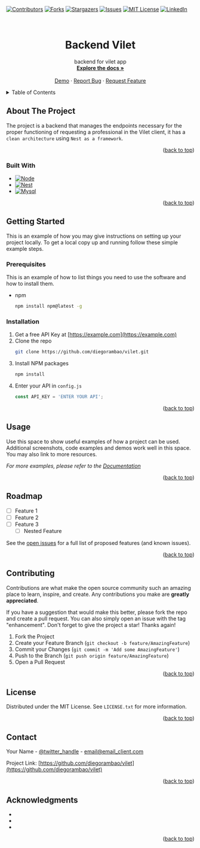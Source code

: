 <!-- Improved compatibility of back to top link: See: https://github.com/othneildrew/Best-README-Template/pull/73 -->

<a name="readme-top"></a>

<!--
*** Thanks for checking out the Best-README-Template. If you have a suggestion
*** that would make this better, please fork the repo and create a pull request
*** or simply open an issue with the tag "enhancement".
*** Don't forget to give the project a star!
*** Thanks again! Now go create something AMAZING! :D
-->

<!-- PROJECT SHIELDS -->
<!--
*** I'm using markdown "reference style" links for readability.
*** Reference links are enclosed in brackets [ ] instead of parentheses ( ).
*** See the bottom of this document for the declaration of the reference variables
*** for contributors-url, forks-url, etc. This is an optional, concise syntax you may use.
*** https://www.markdownguide.org/basic-syntax/#reference-style-links
-->

[![Contributors][contributors-shield]][contributors-url]
[![Forks][forks-shield]][forks-url]
[![Stargazers][stars-shield]][stars-url]
[![Issues][issues-shield]][issues-url]
[![MIT License][license-shield]][license-url]
[![LinkedIn][linkedin-shield]][linkedin-url]

<!-- PROJECT LOGO -->
<br />
<div align="center">

<h1 align="center">Backend Vilet</h3>

  <p align="center">
    backend for vilet app
    <br />
    <a href="https://github.com/diegorambao/vilet"><strong>Explore the docs »</strong></a>
    <br />
    <br />
    <a href="https://github.com/diegorambao/vilet">Demo</a>
    ·
    <a href="https://github.com/diegorambao/vilet/issues">Report Bug</a>
    ·
    <a href="https://github.com/diegorambao/vilet/issues">Request Feature</a>
  </p>
</div>

<!-- TABLE OF CONTENTS -->
<details>
  <summary>Table of Contents</summary>
  <ol>
    <li>
      <a href="#about-the-project">About The Project</a>
      <ul>
        <li><a href="#built-with">Built With</a></li>
      </ul>
    </li>
    <li>
      <a href="#getting-started">Getting Started</a>
      <ul>
        <li><a href="#prerequisites">Prerequisites</a></li>
        <li><a href="#installation">Installation</a></li>
      </ul>
    </li>
    <li><a href="#usage">Usage</a></li>
    <li><a href="#roadmap">Roadmap</a></li>
    <li><a href="#contributing">Contributing</a></li>
    <li><a href="#license">License</a></li>
    <li><a href="#contact">Contact</a></li>
    <li><a href="#acknowledgments">Acknowledgments</a></li>
  </ol>
</details>

<!-- ABOUT THE PROJECT -->

## About The Project

The project is a backend that manages the endpoints necessary for the proper functioning of requesting a professional in the Vilet client, it has a `clean architecture` using `Nest as a framework`.

<p align="right">(<a href="#readme-top">back to top</a>)</p>

### Built With

- [![Node][node]][node-url]
- [![Nest][nest.js]][nest-url]
- [![Mysql][mysql]][mysql-url]

<p align="right">(<a href="#readme-top">back to top</a>)</p>

<!-- GETTING STARTED -->

## Getting Started

This is an example of how you may give instructions on setting up your project locally.
To get a local copy up and running follow these simple example steps.

### Prerequisites

This is an example of how to list things you need to use the software and how to install them.

- npm
  ```sh
  npm install npm@latest -g
  ```

### Installation

1. Get a free API Key at [https://example.com](https://example.com)
2. Clone the repo
   ```sh
   git clone https://github.com/diegorambao/vilet.git
   ```
3. Install NPM packages
   ```sh
   npm install
   ```
4. Enter your API in `config.js`
   ```js
   const API_KEY = 'ENTER YOUR API';
   ```

<p align="right">(<a href="#readme-top">back to top</a>)</p>

<!-- USAGE EXAMPLES -->

## Usage

Use this space to show useful examples of how a project can be used. Additional screenshots, code examples and demos work well in this space. You may also link to more resources.

_For more examples, please refer to the [Documentation](https://example.com)_

<p align="right">(<a href="#readme-top">back to top</a>)</p>

<!-- ROADMAP -->

## Roadmap

- [ ] Feature 1
- [ ] Feature 2
- [ ] Feature 3
  - [ ] Nested Feature

See the [open issues](https://github.com/diegorambao/vilet/issues) for a full list of proposed features (and known issues).

<p align="right">(<a href="#readme-top">back to top</a>)</p>

<!-- CONTRIBUTING -->

## Contributing

Contributions are what make the open source community such an amazing place to learn, inspire, and create. Any contributions you make are **greatly appreciated**.

If you have a suggestion that would make this better, please fork the repo and create a pull request. You can also simply open an issue with the tag "enhancement".
Don't forget to give the project a star! Thanks again!

1. Fork the Project
2. Create your Feature Branch (`git checkout -b feature/AmazingFeature`)
3. Commit your Changes (`git commit -m 'Add some AmazingFeature'`)
4. Push to the Branch (`git push origin feature/AmazingFeature`)
5. Open a Pull Request

<p align="right">(<a href="#readme-top">back to top</a>)</p>

<!-- LICENSE -->

## License

Distributed under the MIT License. See `LICENSE.txt` for more information.

<p align="right">(<a href="#readme-top">back to top</a>)</p>

<!-- CONTACT -->

## Contact

Your Name - [@twitter_handle](https://twitter.com/twitter_handle) - email@email_client.com

Project Link: [https://github.com/diegorambao/vilet](https://github.com/diegorambao/vilet)

<p align="right">(<a href="#readme-top">back to top</a>)</p>

<!-- ACKNOWLEDGMENTS -->

## Acknowledgments

- []()
- []()
- []()

<p align="right">(<a href="#readme-top">back to top</a>)</p>

<!-- MARKDOWN LINKS & IMAGES -->
<!-- https://www.markdownguide.org/basic-syntax/#reference-style-links -->

[contributors-shield]: https://img.shields.io/github/contributors/diegorambao/vilet.svg?style=for-the-badge
[contributors-url]: https://github.com/diegorambao/vilet/graphs/contributors
[forks-shield]: https://img.shields.io/github/forks/diegorambao/vilet.svg?style=for-the-badge
[forks-url]: https://github.com/diegorambao/vilet/network/members
[stars-shield]: https://img.shields.io/github/stars/diegorambao/vilet.svg?style=for-the-badge
[stars-url]: https://github.com/diegorambao/vilet/stargazers
[issues-shield]: https://img.shields.io/github/issues/diegorambao/vilet.svg?style=for-the-badge
[issues-url]: https://github.com/diegorambao/vilet/issues
[license-shield]: https://img.shields.io/github/license/diegorambao/vilet.svg?style=for-the-badge
[license-url]: https://github.com/diegorambao/vilet/blob/master/LICENSE.txt
[linkedin-shield]: https://img.shields.io/badge/-LinkedIn-black.svg?style=for-the-badge&logo=linkedin&colorB=555
[linkedin-url]: https://linkedin.com/in/linkedin_username
[node]: https://img.shields.io/badge/Nodejs-green?style=for-the-badge&logo=nodedotjs&logoColor=white
[node-url]: https://nestjs.com/
[nest.js]: https://img.shields.io/badge/nest.js-red?style=for-the-badge&logo=nextdotjs&logoColor=white
[nest-url]: https://nestjs.com/
[mysql]: https://img.shields.io/badge/MySql-blue?style=for-the-badge&logo=mysql&logoColor=white
[mysql-url]: https://www.mysql.com/
